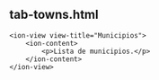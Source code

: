 ## tab-towns.html

```
<ion-view view-title="Municipios">
    <ion-content>
        <p>Lista de municipios.</p>
    </ion-content>
</ion-view>
```
